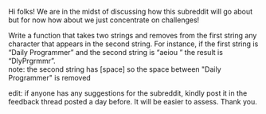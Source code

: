 

Hi folks! We are in the midst of discussing how this subreddit will go about but for now how about we just concentrate on challenges!

Write a function that takes two strings and removes from the first string any character that appears in the second string. For instance, if the first string is “Daily Programmer” and the second string is “aeiou ” the result is “DlyPrgrmmr”.  
note: the second string has [space] so the space between "Daily Programmer" is removed

edit: if anyone has any suggestions for the subreddit, kindly post it in the feedback thread posted a day before. It will be easier to assess. Thank you.

